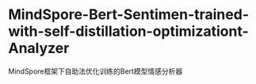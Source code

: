 # MindSpore-Bert-Sentimen-trained-with-self-distillation-optimizationt-Analyzer
MindSpore框架下自助法优化训练的Bert模型情感分析器
